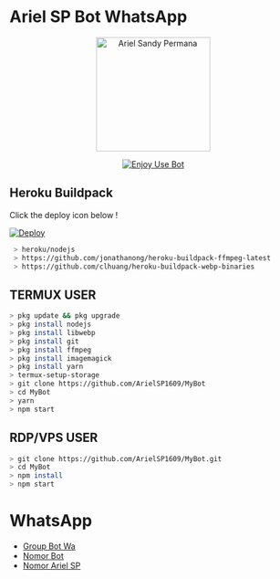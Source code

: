 # Ariel SP Bot WhatsApp

<p align="center">
<img src="https://telegra.ph/file/05dbd461f1d3d1447f350.jpg" alt="Ariel Sandy Permana" width="200"/>

<p align="center">
    <a href="https://ArielSP1609.github.io">
        <img
            src="https://readme-typing-svg.herokuapp.com?size=23&width=280&lines=Ariel+Sandy+Permana"
            alt="Enjoy Use Bot"
        />
    </a>
</p>

## Heroku Buildpack

Click the deploy icon below !

[![Deploy](https://www.herokucdn.com/deploy/button.svg)](https://heroku.com/deploy?template=https://github.com/ArielSP1609/MyBot)

```bash
 > heroku/nodejs
 > https://github.com/jonathanong/heroku-buildpack-ffmpeg-latest
 > https://github.com/clhuang/heroku-buildpack-webp-binaries
```

## TERMUX USER
```bash
> pkg update && pkg upgrade
> pkg install nodejs
> pkg install libwebp
> pkg install git
> pkg install ffmpeg
> pkg install imagemagick
> pkg install yarn
> termux-setup-storage
> git clone https://github.com/ArielSP1609/MyBot
> cd MyBot
> yarn
> npm start
```

## RDP/VPS USER
```bash 
> git clone https://github.com/ArielSP1609/MyBot.git
> cd MyBot
> npm install
> npm start
```

# WhatsApp
- [Group Bot Wa](https://chat.whatsapp.com/IqDLCmrbKAM1W9BEDdPZ9Q)
- [Nomor Bot](http://wa.me/6285321822875)
- [Nomor Ariel SP](http://wa.me/6282118022072)